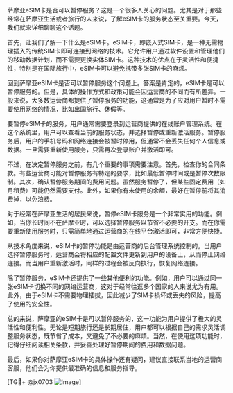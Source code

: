 萨摩亚eSIM卡是否可以暂停服务？这是一个很多人关心的问题。尤其是对于那些经常在萨摩亚生活或者旅行的人来说，了解eSIM卡的服务状态至关重要。今天，我们就来详细聊聊这个话题。

首先，让我们了解一下什么是eSIM卡。eSIM卡，即嵌入式SIM卡，是一种无需物理插入的传统SIM卡即可连接到网络的技术。它允许用户通过软件设置和管理他们的移动数据计划，而不需要更换实体SIM卡。这种技术的优点在于灵活性和便捷性，特别是在国际旅行中，eSIM卡可以避免携带多张SIM卡的麻烦。

回到萨摩亚eSIM卡是否可以暂停服务这个问题上。答案是肯定的，eSIM卡是可以暂停服务的。但是，具体的操作方式和政策可能会因运营商的不同而有所差异。一般来说，大多数运营商都提供了暂停服务的功能，这通常是为了应对用户暂时不需要使用网络的情况，比如出国旅行、休假等。

要暂停eSIM卡的服务，用户通常需要登录到运营商提供的在线账户管理系统。在这个系统里，用户可以查看当前的服务状态，并选择暂停或重新激活服务。暂停服务后，用户的手机号码和网络连接会被暂时停用，但通常不会丢失任何个人信息或数据。一旦需要重新使用服务，只需再次登录账户并激活即可。

不过，在决定暂停服务之前，有几个重要的事项需要注意。首先，检查你的合同条款。有些运营商可能对暂停服务有特定的要求，比如最低暂停时间或是暂停次数限制。其次，确认暂停服务期间的费用问题。虽然服务暂停了，但某些固定费用（如月租费）可能仍然需要支付。此外，如果你有未使用的余额，最好在暂停前将其消费掉，以免浪费。

对于经常在萨摩亚生活的居民来说，暂停eSIM卡服务是一个非常实用的功能。例如，当你长时间不在萨摩亚时，可以选择暂停服务以节省不必要的开支。而在你需要重新使用服务时，只需简单地通过运营商的在线平台激活即可，非常方便快捷。

从技术角度来说，eSIM卡的暂停功能是由运营商的后台管理系统控制的。当用户选择暂停服务时，运营商会将相应的配置文件更新到用户的设备上，从而停止网络连接。而当用户重新激活时，同样的过程会被反向执行，恢复网络连接。

除了暂停服务，eSIM卡还提供了一些其他便利的功能。例如，用户可以通过同一张eSIM卡切换不同的网络运营商，这对于经常往返多个国家的人来说尤为有用。此外，由于eSIM卡不需要物理插拔，因此减少了SIM卡损坏或丢失的风险，提高了使用的安全性。

总的来说，萨摩亚的eSIM卡是可以暂停服务的，这一功能为用户提供了极大的灵活性和便利性。无论是短期旅行还是长期居住，用户都可以根据自己的需求灵活调整服务状态，既节省了成本，又避免了不必要的麻烦。当然，在使用这项功能时，记得仔细阅读相关条款，并妥善处理好暂停期间的费用和数据问题。

最后，如果你对萨摩亚eSIM卡的具体操作还有疑问，建议直接联系当地的运营商客服，他们会为你提供最准确的信息和服务指导。

[TG💪+ @jx0703 ![Image](https://github.com/user-attachments/assets/dbca1d08-cadb-493c-b0ec-ad6f7a83f270)]